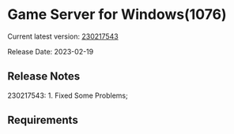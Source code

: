 Game Server for Windows(1076)
===============
Current latest version: [230217543](https://github.com/amusegame/v1076/releases/download/230217543/v1076-230217543.github.7z)

Release Date: 2023-02-19

Release Notes
-----------------------------------
230217543:
	1. Fixed Some Problems; 


Requirements
-----------------------------------
